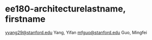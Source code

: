 # ee180-architecturelastname, firstname
yyang29@stanford.edu
Yang, Yifan
mfguo@stanford.edu
Guo, Mingfei